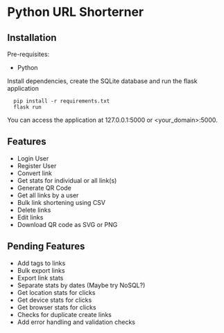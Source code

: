 # Python URL Shorterner


## Installation

Pre-requisites:

- Python

Install dependencies, create the SQLite database and run the flask application

```
  pip install -r requirements.txt
  flask run
```

You can access the application at 127.0.0.1:5000 or <your_domain>:5000.


## Features
- Login User
- Register User
- Convert link
- Get stats for individual or all link(s)
- Generate QR Code
- Get all links by a user
- Bulk link shortening using CSV
- Delete links
- Edit links
- Download QR code as SVG or PNG

## Pending Features
- Add tags to links
- Bulk export links
- Export link stats
- Separate stats by dates (Maybe try NoSQL?)
- Get location stats for clicks
- Get device stats for clicks
- Get browser stats for clicks
- Checks for duplicate create links
- Add error handling and validation checks